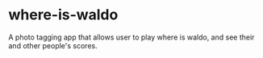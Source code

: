 # where-is-waldo
A photo tagging app that allows user to play where is waldo, and see their and other people's scores.
